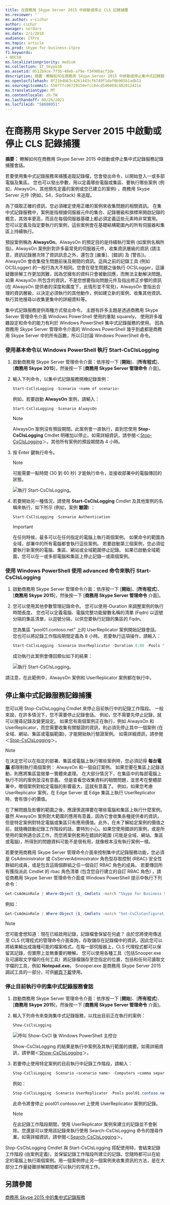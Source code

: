 ```yaml
---
title: 在商務用 Skype Server 2015 中啟動或停止 CLS 記錄捕獲
ms.reviewer: ''
ms.author: v-cichur
author: cichur
manager: serdars
ms.date: 2/1/2018
audience: ITPro
ms.topic: article
ms.prod: skype-for-business-itpro
f1.keywords:
- NOCSH
ms.localizationpriority: medium
ms.collection: IT_Skype16
ms.assetid: 0512b9ce-7f5b-48eb-a79e-f3498bacf2de
description: 摘要：瞭解如何在商務用 Skype Server 2015 中啟動或停止集中式記錄服務記錄捕獲會話。
ms.openlocfilehash: 8f21b4b63c4261443cf6749f1daf0b905b1adb11
ms.sourcegitcommit: 556fffc96729150efcc04cd5d6069c402012421e
ms.translationtype: MT
ms.contentlocale: zh-TW
ms.lasthandoff: 08/26/2021
ms.locfileid: "58608051"
---
```

# <a name="start-or-stop-cls-log-capture-in-skype-for-business-server-2015"></a>在商務用 Skype Server 2015 中啟動或停止 CLS 記錄捕獲
 
**摘要：** 瞭解如何在商務用 Skype Server 2015 中啟動或停止集中式記錄服務記錄捕獲會話。
  
若要使用集中式記錄服務來捕獲追蹤記錄檔，您會發出命令，以開始登入一或多部電腦及集區。 您也可以發出參數，用以定義哪些電腦或集區、要執行哪些案例 (例如，AlwaysOn、其他預先定義的案例或您已建立的案例) ，商務用 Skype Server 元件 (例如，S4，SipStack) 來追蹤。
  
為了擷取正確的資訊，您必須確定使用正確的案例來收集問題的相關資訊。 在集中式記錄服務中，案例是指根據伺服器元件的集合、記錄層級和旗標來開啟記錄的概念，其效率更高，而且在每個伺服器基礎上都必須定義這些元素時非常實用。 您可以定義及指定要執行的案例，這些案例會在基礎結構範圍內的所有伺服器和集區上持續執行。
  
預設案例稱為 **AlwaysOn**。AlwaysOn 的預定目的是持續執行案例 (如案例名稱所指)。AlwaysOn 案例針對許多最常見的伺服器元件，收集資訊層級的資訊 (請注意，資訊記錄層次除了資訊訊息之外，還包含 [嚴重]、[錯誤] 及 [警告])。AlwaysOn 會收集發生問題前後及期間的資訊。這與之前的記錄工具 (例如 OCSLogger) 的一般行為大不相同。您會在發生問題之後執行 OCSLogger，這讓疑難排解工作更加困難，因為您擁有的資料只會被動回應，而無法主動解決問題。如果 AlwaysOn 所包含的資訊，不是您想要指向問題元件及指出修正步驟的資訊 (在 AlwaysOn 提供者的深度和廣度下，此情形並不常見)，AlwaysOn 會指出合理的資訊層級，以決定必須執行的其他動作，例如建立新的案例、收集其他資訊、執行其他搜尋以收集更集中的詳細資料等。
  
集中式記錄服務提供兩種方式發出命令。 主題有許多主題是透過商務用 Skype Server 管理命令介面 Windows PowerShell 使用的重點 squarely。 使用許多複雜設定和命令的能力有利於 Windows PowerShell 集中式記錄服務的使用。 因為商務用 Skype Server 管理命令介面的 Windows PowerShell 幾乎到處都是商務用 Skype Server 中的所有函數，所以只討論 Windows PowerShell 命令。 
  
### <a name="to-run-start-csclslogging-with-windows-powershell-using-basic-commands"></a>使用基本命令以 Windows PowerShell 執行 Start-CsClsLogging

1. 啟動商務用 Skype Server 管理命令介面：依序按一下 [**開始**]、[**所有程式**]、[**商務用 Skype 2015**]，然後按一下 [**商務用 Skype Server 管理命令** 介面]。
    
2. 輸入下列命令，以集中式記錄服務開機記錄案例：
    
   ```PowerShell
   Start-CsClsLogging -Scenario <name of scenario>
   ```

    例如，若要啟動 **AlwaysOn** 案例，請輸入：
    
   ```PowerShell
   Start-CsClsLogging -Scenario AlwaysOn
   ```

    > [!NOTE]
    > AlwaysOn 案例沒有預設期間。此案例會一直執行，直到您使用 **Stop-CsClsLogging** Cmdlet 明確加以停止。如需詳細資訊，請參閱＜[Stop-CsClsLogging](/powershell/module/skype/stop-csclslogging?view=skype-ps)＞。其他所有案例的預設期間為 4 小時。 
  
3. 按 Enter 鍵執行命令。 
    
    > [!NOTE]
    > 可能需要一點時間 (30 到 60 秒) 才能執行命令，並接收部署中的電腦傳回的狀態。 
  
     ![執行 Start-CsClsLogging。](../../media/Ops_CLS_Show_and_Start_ClsLogging.jpg)
  
4. 若要開始另一種情況，請使用 **Start-CsClsLogging** Cmdlet 及其他案例的名稱來執行，如下所示 (例如，案例 **驗證**) ：
    
   ```PowerShell
   Start-CsClsLogging -Scenario Authentication
   ```

    > [!IMPORTANT]
    > 在任何時候，最多可以在任何指定的電腦上執行兩個案例。 如果命令的範圍為全域，部署中的所有電腦都會執行這些案例。 若要啟動第三個案例，您必須從要執行新案例的電腦、集區、網站或全域範圍停止記錄。 如果已啟動全域範圍，您可以在一或多部電腦和集區上停止記錄一或兩個案例。 
  
### <a name="to-run-start-csclslogging-with-windows-powershell-using-advanced-commands"></a>使用 Windows PowerShell 使用 advanced 命令來執行 Start-CsClsLogging

1. 啟動商務用 Skype Server 管理命令介面：依序按一下 [**開始**]、[**所有程式**]、[**商務用 Skype 2015**]，然後按一下 [**商務用 Skype Server 管理命令** 介面]。
    
2. 您可以使用其他參數管理記錄命令。 您可以使用-Duration 來調整案例的執行時間長度。 您也可以定義電腦、電腦完整功能變數名稱的清單 (Fqdn) 以逗號分隔的集區清單，以逗號分隔，以供您要執行記錄的集區的 Fqdn。
    
    您為集區 "pool01.contoso.net" 上的 UserReplicator 案例開始記錄會話。 您也可以將記錄工作階段期間定義為 8 小時。 若要執行這項操作，請輸入：
    
   ```PowerShell
   Start-CsClsLogging -Scenario UserReplicator -Duration 8:00 -Pools "pool01.contoso.net"
   ```

    成功執行此案例會傳回類似如下的結果：
    
     ![執行 Start-CsClsLogging。](../../media/Ops_CsClsLogging_UserReplicator_Exp.jpg)
  
請注意，在此範例中，AlwaysOn 案例和 UserReplicator 案例都在執行中。 
    
## <a name="stop-the-centralized-logging-service-log-capture"></a>停止集中式記錄服務記錄捕獲
<a name="stop"> </a>

您可以用 Stop-CsClsLogging Cmdlet 來停止目前執行中的記錄工作階段。 一般來說，在許多情況下，您不需要停止記錄會話。 例如，您不需要先停止記錄，就可以搜尋記錄及變更設定。 如果您有兩個案例正在執行，例如 AlwaysOn 和 UserReplicator，而您需要收集有關驗證的資訊，則必須先停止其中一個案例 (在全域、網站、集區或電腦範圍)，才能開始執行驗證案例。 如需詳細資訊，請參閱＜[Stop-CsClsLogging](/powershell/module/skype/stop-csclslogging?view=skype-ps)＞。
  
> [!NOTE]
> 在決定您可以在指定的部署、集區或電腦上執行哪些案例時，您必須記得 **每台電腦** 都限制執行兩個案例： AlwaysOn 和一個自訂案例。 如果您要在集區上記錄活動，則應將集區當做單一實體來處理。 在大部分情況下，在集區中的每部電腦上執行不同的案例並沒有意義。 但是查看您收集資料的相關問題，並思考在整體部署中，哪個案例對給定電腦的影響最大，這就有意義了。 例如，如果您考慮 UserReplicator 案例，在 Edge Server 或 Edge 集區上執行 UserReplicator 時，會有很小的價值。 
  
在了解問題及影響的範圍之後，應謹慎選擇要在哪些電腦和集區上執行什麼案例。雖然 AlwaysOn 案例對大範圍的應用有意義，因為它會收集各種提供者的資訊，但是特定案例對特定電腦或集區只有應用價值。此外，在未了解給定案例的價值之前，就隨機啟動記錄工作階段的話，要特別小心。如果您使用錯誤的案例，或是所使用的案例適合該工作，而您將案例套用在錯誤的範圍 (可能是全域、網站、集區或電腦)，所得到的問題資料可能不是很有用，就像根本沒有執行案例一樣。
  
若要使用商務用 Skype Server 管理命令介面來控制集中式記錄服務功能，您必須是 CsAdministrator 或 CsServerAdministrator 角色型存取控制 (RBAC) 安全性群組的成員，或是包含這兩個群組之任一個自訂 RBAC 角色的成員。 若要傳回所有獲指派此 Cmdlet 的 rbac 角色清單 (包含您自行建立的自訂 RBAC 角色) ，請從商務用 Skype Server 管理命令介面或 Windows PowerShell 提示中執行下列命令：
  
```PowerShell
Get-CsAdminRole | Where-Object {$_.Cmdlets -match "Skype for Business Server 2015 cmdlet"}
```

例如：
  
```PowerShell
Get-CsAdminRole | Where-Object {$_.Cmdlets -match "Set-CsClsConfiguration"}
```

> [!NOTE]
> 您可能會想知道：現在已經啟用記錄，記錄檔會保留在何處？ 由於您將使用傳送至 CLS 代理程式的管理命令介面查詢，存取儲存在記錄檔中的資訊，因此您可以將結果輸出成幾種可能的檔案格式，在每一部伺服器上，CLS 代理程式都可以保留其記錄，但實際上並無重要的瞭解。  您可以使用各種工具（包括Snooper.exe及可讀取文字檔的任何工具）將記錄檔儲存至您指定的位置，包括和任何可讀取文字檔的工具，例如 **Notepad.exe**。 Snooper.exe 是商務用 Skype Server 2015 調試工具的一部分，可供[網頁下載](https://go.microsoft.com/fwlink/p/?LinkId=285257)使用。

### <a name="to-stop-a-currently-running-centralized-logging-service-session"></a>停止目前執行中的集中式記錄服務會話

1. 啟動商務用 Skype Server 管理命令介面：依序按一下 [**開始**]、[**所有程式**]、[**商務用 Skype 2015**]，然後按一下 [**商務用 Skype Server 管理命令** 介面]。
    
2. 輸入下列命令來查詢集中式記錄服務，以找出目前正在執行的案例：
    
   ```PowerShell
   Show-CsClsLogging
   ```

   ![呼叫 Show-CsCl 後 Windows PowerShell 主控台](../../media/Ops_Show_Stop_CsClsLogging.jpg)
  
   Show-CsClsLogging 的結果是執行中案例及其執行範圍的摘要。如需詳細資訊，請參閱＜[Show-CsClsLogging](/powershell/module/skype/show-csclslogging?view=skype-ps)＞。
    
3. 若要停止使用特定案例的目前執行中記錄工作階段，請輸入：
    
   ```PowerShell
   Stop-CsClsLogging -Scenario <scenario name> -Computers <comma separated list of fully qualified computer names> -Pools <comma separated list of fully qualified pool names>
   ```
   例如：
    
   ```PowerShell
   Stop-CsClsLogging -Scenario UserReplicator -Pools pool01.contoso.net
   ```

   此命令將會停止 pool01.contoso.net 上使用 UserReplicatior 案例的記錄。
    
    > [!NOTE]
    > 在此記錄工作階段期間，使用 UserReplicator 案例來建立的記錄並不會刪除。您還是可以使用該記錄來執行使用 Search-CsClsLogging 命令的搜尋作業。如需詳細資訊，請參閱＜[Search-CsClsLogging](/powershell/module/skype/search-csclslogging?view=skype-ps)＞。 
  
Stop-CsClsLogging Cmdlet 與 Start-CsClsLogging 搭配使用時，會結束記錄工作階段 (由案例定義)，並保留記錄工作階段所建立的記錄。您隨時都可以在給定的電腦上執行兩個案例。用一個案例停止另一個案例來收集資訊的方法，是在大部分工作量疑難排解期間都可以執行的常用工作。
## <a name="see-also"></a>另請參閱
<a name="stop"> </a>

[商務用 Skype 2015 中的集中式記錄服務](centralized-logging-service.md)